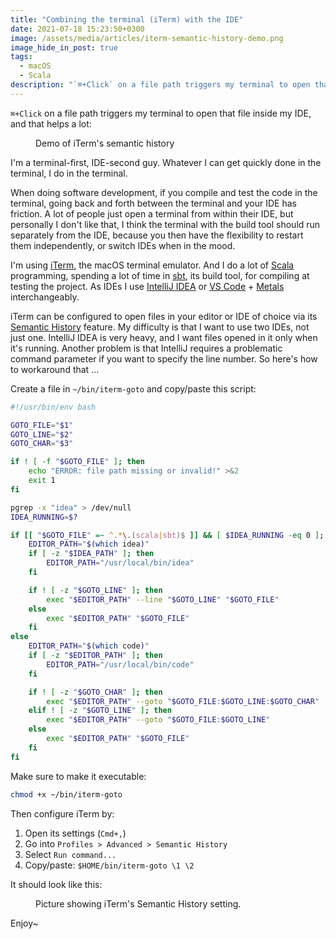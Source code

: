 ```yaml
---
title: "Combining the terminal (iTerm) with the IDE"
date: 2021-07-18 15:23:50+0300
image: /assets/media/articles/iterm-semantic-history-demo.png
image_hide_in_post: true
tags:
  - macOS
  - Scala
description: "`⌘+Click` on a file path triggers my terminal to open that file inside my IDE, and that helps a lot."
---
```


`⌘+Click` on a file path triggers my terminal to open that file inside my IDE, and that helps a lot:

<figure>
  <img src="{% link assets/media/articles/iterm-semantic-history-demo.gif %}" alt="" />
  <figcaption>Demo of iTerm's semantic history</figcaption>
</figure>

I'm a terminal-first, IDE-second guy. Whatever I can get quickly done in the terminal, I do in the terminal.

When doing software development, if you compile and test the code in the terminal, going back and forth between the terminal and your IDE has friction. A lot of people just open a terminal from within their IDE, but personally I don't like that, I think the terminal with the build tool should run separately from the IDE, because you then have the flexibility to restart them independently, or switch IDEs when in the mood.

I'm using [iTerm](https://iterm2.com/), the macOS terminal emulator. And I do a lot of [Scala](https://scala-lang.org/) programming, spending a lot of time in [sbt](https://www.scala-sbt.org/), its build tool, for compiling at testing the project. As IDEs I use [IntelliJ IDEA](https://www.jetbrains.com/idea/) or [VS Code](https://code.visualstudio.com/) + [Metals](https://scalameta.org/metals/) interchangeably.


iTerm can be configured to open files in your editor or IDE of choice via its [Semantic History](https://iterm2.com/documentation-preferences-profiles-advanced.html) feature. My difficulty is that I want to use two IDEs, not just one. IntelliJ IDEA is very heavy, and I want files opened in it only when it's running. Another problem is that IntelliJ requires a problematic command parameter if you want to specify the line number. So here's how to workaround that ...

Create a file in `~/bin/iterm-goto` and copy/paste this script:


```bash
#!/usr/bin/env bash

GOTO_FILE="$1"
GOTO_LINE="$2"
GOTO_CHAR="$3"

if ! [ -f "$GOTO_FILE" ]; then
    echo "ERROR: file path missing or invalid!" >&2
    exit 1
fi

pgrep -x "idea" > /dev/null
IDEA_RUNNING=$?

if [[ "$GOTO_FILE" =~ ^.*\.(scala|sbt)$ ]] && [ $IDEA_RUNNING -eq 0 ]; then
    EDITOR_PATH="$(which idea)"
    if [ -z "$IDEA_PATH" ]; then
        EDITOR_PATH="/usr/local/bin/idea"
    fi

    if ! [ -z "$GOTO_LINE" ]; then
        exec "$EDITOR_PATH" --line "$GOTO_LINE" "$GOTO_FILE"
    else
        exec "$EDITOR_PATH" "$GOTO_FILE"
    fi
else
    EDITOR_PATH="$(which code)"
    if [ -z "$EDITOR_PATH" ]; then
        EDITOR_PATH="/usr/local/bin/code"
    fi

    if ! [ -z "$GOTO_CHAR" ]; then
        exec "$EDITOR_PATH" --goto "$GOTO_FILE:$GOTO_LINE:$GOTO_CHAR"
    elif ! [ -z "$GOTO_LINE" ]; then
        exec "$EDITOR_PATH" --goto "$GOTO_FILE:$GOTO_LINE"
    else
        exec "$EDITOR_PATH" "$GOTO_FILE"
    fi
fi
```

Make sure to make it executable:

```sh
chmod +x ~/bin/iterm-goto
```

Then configure iTerm by:

1. Open its settings (`Cmd+,`)
2. Go into `Profiles > Advanced > Semantic History`
3. Select `Run command...`
4. Copy/paste: `$HOME/bin/iterm-goto \1 \2`

It should look like this:

<figure>
  <img src="{% link assets/media/articles/iterm-semantic-history.png %}" alt="" />
  <figcaption>
    Picture showing iTerm's Semantic History setting.
  </figcaption>
</figure>

Enjoy~
